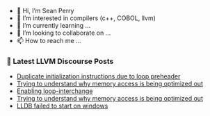 - 👋 Hi, I’m Sean Perry
- 👀 I’m interested in compilers (c++, COBOL, llvm)
- 🌱 I’m currently learning ...
- 💞️ I’m looking to collaborate on ...
- 📫 How to reach me ...

<!---
s66perry/s66perry is a ✨ special ✨ repository because its `README.md` (this file) appears on your GitHub profile.
You can click the Preview link to take a look at your changes.
--->
### 📕 Latest LLVM Discourse Posts

<!-- DISCOURSE-LLVM:START -->
- [Duplicate initialization instructions due to loop preheader](https://discourse.llvm.org/t/duplicate-initialization-instructions-due-to-loop-preheader/82603#post_1)
- [Trying to understand why memory access is being optimized out](https://discourse.llvm.org/t/trying-to-understand-why-memory-access-is-being-optimized-out/82601#post_3)
- [Enabling loop-interchange](https://discourse.llvm.org/t/enabling-loop-interchange/82589#post_3)
- [Trying to understand why memory access is being optimized out](https://discourse.llvm.org/t/trying-to-understand-why-memory-access-is-being-optimized-out/82601#post_2)
- [LLDB failed to start on windows](https://discourse.llvm.org/t/lldb-failed-to-start-on-windows/82594#post_2)
<!-- DISCOURSE-LLVM:END -->

